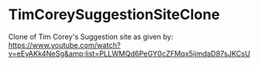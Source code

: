 # TimCoreySuggestionSiteClone
Clone of Tim Corey's Suggestion site as given by:
https://www.youtube.com/watch?v=eEyAKk4NeSg&amp;list=PLLWMQd6PeGY0cZFMqx5ijmdaD87sJKCsU
